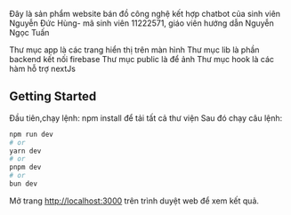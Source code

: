 Đây là sản phẩm website bán đồ công nghệ kết hợp chatbot của sinh viên Nguyễn Đức Hùng- mã sinh viên 11222571, giáo viên hướng dẫn Nguyễn Ngọc Tuấn

Thư mục app là các trang hiển thị trên màn hình
Thư mục lib là phần backend kết nối firebase
Thư mục public là để ảnh
Thư mục hook là các hàm hỗ trợ nextJs

## Getting Started

Đầu tiên,chạy lệnh: npm install để tải tất cả thư viện
Sau đó chạy câu lệnh:

```bash
npm run dev
# or
yarn dev
# or
pnpm dev
# or
bun dev
```

Mở trang [http://localhost:3000](http://localhost:3000) trên trình duyệt web để xem kết quả.
